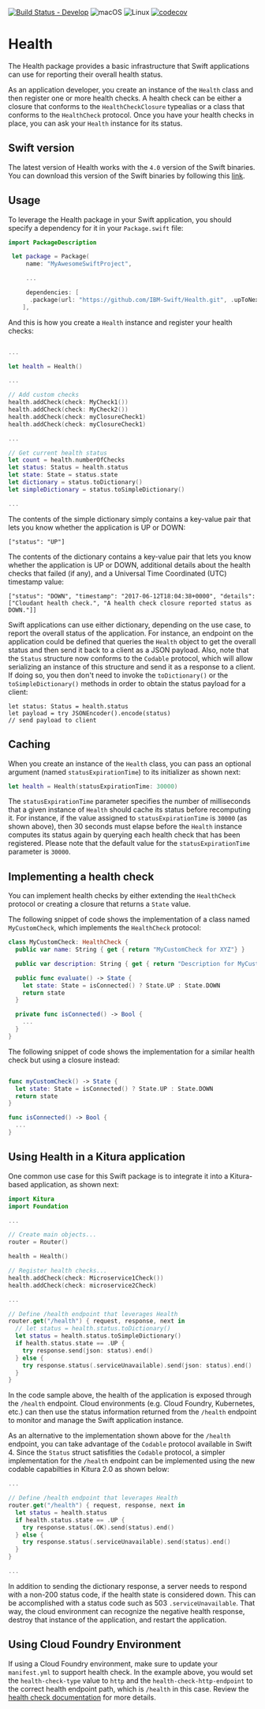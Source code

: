 [![Build Status - Develop](https://travis-ci.org/IBM-Swift/Health.svg?branch=develop)](https://travis-ci.org/IBM-Swift/Health)
![macOS](https://img.shields.io/badge/os-macOS-green.svg?style=flat)
![Linux](https://img.shields.io/badge/os-linux-green.svg?style=flat)
[![codecov](https://codecov.io/gh/IBM-Swift/Health/branch/master/graph/badge.svg)](https://codecov.io/gh/IBM-Swift/Health)

# Health
The Health package provides a basic infrastructure that Swift applications can use for reporting their overall health status.

As an application developer, you create an instance of the `Health` class and then register one or more health checks. A health check can be either a closure that conforms to the `HealthCheckClosure` typealias or a class that conforms to the `HealthCheck` protocol. Once you have your health checks in place, you can ask your `Health` instance for its status.

## Swift version
The latest version of Health works with the `4.0` version of the Swift binaries. You can download this version of the Swift binaries by following this [link](https://swift.org/download/#snapshots).

## Usage
To leverage the Health package in your Swift application, you should specify a dependency for it in your `Package.swift` file:

```swift
import PackageDescription

 let package = Package(
     name: "MyAwesomeSwiftProject",

     ...

     dependencies: [
      .package(url: "https://github.com/IBM-Swift/Health.git", .upToNextMajor(from: "1.0.0"))
    ],
```

And this is how you create a `Health` instance and register your health checks:

```swift

...

let health = Health()

...

// Add custom checks
health.addCheck(check: MyCheck1())
health.addCheck(check: MyCheck2())
health.addCheck(check: myClosureCheck1)
health.addCheck(check: myClosureCheck1)

...

// Get current health status
let count = health.numberOfChecks
let status: Status = health.status
let state: State = status.state
let dictionary = status.toDictionary()
let simpleDictionary = status.toSimpleDictionary()

...

```

The contents of the simple dictionary simply contains a key-value pair that lets you know whether the application is UP or DOWN:

```
["status": "UP"]
```

The contents of the dictionary contains a key-value pair that lets you know whether the application is UP or DOWN, additional details about the health checks that failed (if any), and a Universal Time Coordinated (UTC) timestamp value:

```
["status": "DOWN", "timestamp": "2017-06-12T18:04:38+0000", "details": ["Cloudant health check.", "A health check closure reported status as DOWN."]]
```

Swift applications can use either dictionary, depending on the use case, to report the overall status of the application. For instance, an endpoint on the application could be defined that queries the `Health` object to get the overall status and then send it back to a client as a JSON payload. Also, note that the `Status` structure now conforms to the `Codable` protocol, which will allow serializing an instance of this structure and send it as a response to a client. If doing so, you then don't need to invoke the `toDictionary()` or the `toSimpleDictionary()` methods in order to obtain the status payload for a client:

```
let status: Status = health.status
let payload = try JSONEncoder().encode(status)
// send payload to client
```

## Caching
When you create an instance of the `Health` class, you can pass an optional argument (named `statusExpirationTime`) to its initializer as shown next:

```swift
let health = Health(statusExpirationTime: 30000)
```

The `statusExpirationTime` parameter specifies the number of milliseconds that a given instance of `Health` should cache its status before recomputing it. For instance, if the value assigned to `statusExpirationTime` is `30000` (as shown above), then 30 seconds must elapse before the `Health` instance computes its status again by querying each health check that has been registered. Please note that the default value for the `statusExpirationTime` parameter is `30000`.

## Implementing a health check
You can implement health checks by either extending the `HealthCheck` protocol or creating a closure that returns a `State` value.

The following snippet of code shows the implementation of a class named `MyCustomCheck`, which implements the `HealthCheck` protocol:

```swift
class MyCustomCheck: HealthCheck {
  public var name: String { get { return "MyCustomCheck for XYZ"} }

  public var description: String { get { return "Description for MyCustomCheck..."} }

  public func evaluate() -> State {
    let state: State = isConnected() ? State.UP : State.DOWN
    return state
  }

  private func isConnected() -> Bool {
    ...
  }
}
```

The following snippet of code shows the implementation for a similar health check but using a closure instead:

```swift

func myCustomCheck() -> State {
  let state: State = isConnected() ? State.UP : State.DOWN
  return state
}

func isConnected() -> Bool {
  ...
}
```

## Using Health in a Kitura application
One common use case for this Swift package is to integrate it into a Kitura-based application, as shown next:

```swift
import Kitura
import Foundation

...

// Create main objects...
router = Router()

health = Health()

// Register health checks...
health.addCheck(check: Microservice1Check())
health.addCheck(check: microservice2Check)

...

// Define /health endpoint that leverages Health
router.get("/health") { request, response, next in
  // let status = health.status.toDictionary()
  let status = health.status.toSimpleDictionary()
  if health.status.state == .UP {
    try response.send(json: status).end()
  } else {
    try response.status(.serviceUnavailable).send(json: status).end()
  }
}

```

In the code sample above, the health of the application is exposed through the `/health` endpoint. Cloud environments (e.g. Cloud Foundry, Kubernetes, etc.) can then use the status information returned from the `/health` endpoint to monitor and manage the Swift application instance. 

As an alternative to the implementation shown above for the `/health` endpoint, you can take advantage of the `Codable` protocol available in Swift 4. Since the `Status` struct satisfities the `Codable` protocol, a simpler implementation for the `/health` endpoint can be implemented using the new codable capabilties in Kitura 2.0 as shown below:

```swift
...

// Define /health endpoint that leverages Health
router.get("/health") { request, response, next in
  let status = health.status
  if health.status.state == .UP {
    try response.status(.OK).send(status).end()
  } else {
    try response.status(.serviceUnavailable).send(status).end()
  }
}

...

```

In addition to sending the dictionary response, a server needs to respond with a non-200 status code, if the health state is considered down. This can be accomplished with a status code such as 503 `.serviceUnavailable`. That way, the cloud environment can recognize the negative health response, destroy that instance of the application, and restart the application.

## Using Cloud Foundry Environment
If using a Cloud Foundry environment, make sure to update your `manifest.yml` to support health check. In the example above, you would set the `health-check-type` value to `http` and the `health-check-http-endpoint` to the correct health endpoint path, which is `/health` in this case. Review the [health check documentation](https://docs.cloudfoundry.org/devguide/deploy-apps/healthchecks.html) for more details.
